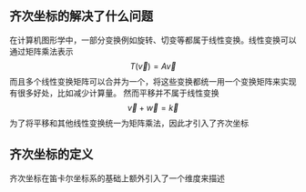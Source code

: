## 齐次坐标的解决了什么问题
在计算机图形学中，一部分变换例如旋转、切变等都属于线性变换。线性变换可以通过矩阵乘法表示
$$
T(\vec{v}) = A \vec{v}
$$
而且多个线性变换矩阵可以合并为一个，将这些变换都统一用一个变换矩阵来实现有很多好处，比如减少计算量。
然而平移并不属于线性变换
$$
\vec{v}+\vec{w}=\vec{k}
$$
为了将平移和其他线性变换统一为矩阵乘法，因此才引入了齐次坐标

## 齐次坐标的定义
齐次坐标在笛卡尔坐标系的基础上额外引入了一个维度来描述